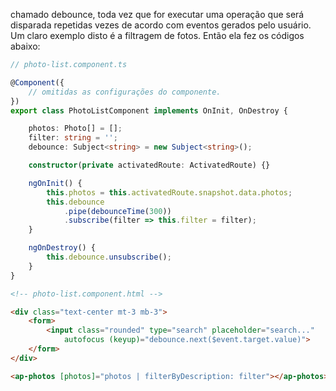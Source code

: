 chamado debounce, toda vez que for executar uma operação que será disparada repetidas vezes de
acordo com eventos gerados pelo usuário. Um claro exemplo disto é a filtragem de fotos. Então ela fez os códigos abaixo:

```ts
// photo-list.component.ts

@Component({
    // omitidas as configurações do componente.
})
export class PhotoListComponent implements OnInit, OnDestroy {

    photos: Photo[] = [];
    filter: string = '';
    debounce: Subject<string> = new Subject<string>();

    constructor(private activatedRoute: ActivatedRoute) {}

    ngOnInit() {
        this.photos = this.activatedRoute.snapshot.data.photos;
        this.debounce
            .pipe(debounceTime(300))
            .subscribe(filter => this.filter = filter);
    }

    ngOnDestroy() {
        this.debounce.unsubscribe();
    }
}
```
```html
<!-- photo-list.component.html -->

<div class="text-center mt-3 mb-3">
    <form>
        <input class="rounded" type="search" placeholder="search..."
            autofocus (keyup)="debounce.next($event.target.value)">
    </form>
</div>

<ap-photos [photos]="photos | filterByDescription: filter"></ap-photos>
```
